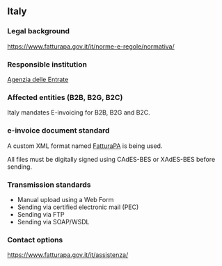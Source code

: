 ## Italy

### Legal background

https://www.fatturapa.gov.it/it/norme-e-regole/normativa/

### Responsible institution

[Agenzia delle Entrate](https://www.fatturapa.gov.it/it/index.html)

### Affected entities (B2B, B2G, B2C)

Italy mandates E-invoicing for B2B, B2G and B2C.

### e-invoice document standard

A custom XML format named [FatturaPA](https://www.fatturapa.gov.it/it/norme-e-regole/documentazione-fattura-elettronica/formato-fatturapa/) is being used.

All files must be digitally signed using CAdES-BES or XAdES-BES before sending.

### Transmission standards

 * Manual upload using a Web Form
 * Sending via certified electronic mail (PEC)
 * Sending via FTP
 * Sending via SOAP/WSDL

### Contact options

https://www.fatturapa.gov.it/it/assistenza/